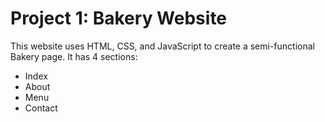 <h1> Project 1: Bakery Website</h1>

This website uses HTML, CSS, and JavaScript to create a semi-functional Bakery page.
It has 4 sections:
<ul> <li> Index</li>
<li> About</li>
<li> Menu</li>
<li> Contact</li>
</ul>

